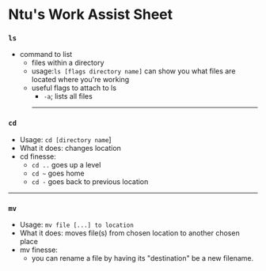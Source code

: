 # Ntu's Work Assist Sheet

### **`ls`**

* command to list 
    - files within a directory
    - usage:`ls [flags directory name]` can show you what files are located where you're working
    - useful flags to attach to ls
        - `-a`; lists all files
        ---
### **`cd`**

* Usage: `cd [directory name`]
* What it does: changes location
* cd finesse: 
    - `cd ..` goes up a level
    - `cd ~` goes home
    - `cd -` goes back to previous location

---
### **`mv`**

* Usage: `mv file [...] to location`
* What it does: moves file(s) from chosen location to another chosen place
* mv finesse: 
    - you can rename a file by having its "destination" be a new filename.  
